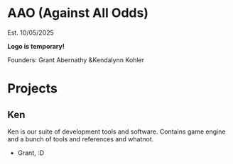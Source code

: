 # AAO (Against All Odds)

Est. 10/05/2025

**Logo is temporary!**

Founders: Grant Abernathy &Kendalynn Kohler

# Projects
## Ken
Ken is our suite of development tools and software. Contains game engine and a bunch of tools and references and whatnot.

- Grant, :D
